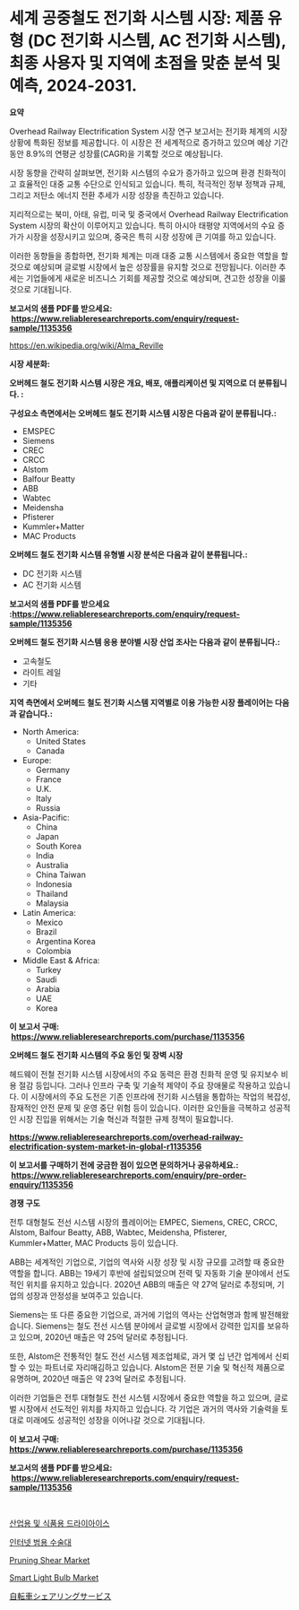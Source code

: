 <p><h1>세계 공중철도 전기화 시스템 시장: 제품 유형 (DC 전기화 시스템, AC 전기화 시스템), 최종 사용자 및 지역에 초점을 맞춘 분석 및 예측, 2024-2031.</h1></p><p><strong>요약</strong></p>
<p><p>Overhead Railway Electrification System 시장 연구 보고서는 전기화 체계의 시장 상황에 특화된 정보를 제공합니다. 이 시장은 전 세계적으로 증가하고 있으며 예상 기간 동안 8.9%의 연평균 성장률(CAGR)을 기록할 것으로 예상됩니다.</p><p>시장 동향을 간략히 살펴보면, 전기화 시스템의 수요가 증가하고 있으며 환경 친화적이고 효율적인 대중 교통 수단으로 인식되고 있습니다. 특히, 적극적인 정부 정책과 규제, 그리고 저탄소 에너지 전환 추세가 시장 성장을 촉진하고 있습니다.</p><p>지리적으로는 북미, 아태, 유럽, 미국 및 중국에서 Overhead Railway Electrification System 시장의 확산이 이루어지고 있습니다. 특히 아시아 태평양 지역에서의 수요 증가가 시장을 성장시키고 있으며, 중국은 특히 시장 성장에 큰 기여를 하고 있습니다.</p><p>이러한 동향들을 종합하면, 전기화 체계는 미래 대중 교통 시스템에서 중요한 역할을 할 것으로 예상되며 글로벌 시장에서 높은 성장률을 유지할 것으로 전망됩니다. 이러한 추세는 기업들에게 새로운 비즈니스 기회를 제공할 것으로 예상되며, 견고한 성장을 이룰 것으로 기대됩니다.</p></p>
<p><strong>보고서의 샘플 PDF를 받으세요: &nbsp;<a href="https://www.reliableresearchreports.com/enquiry/request-sample/1135356">https://www.reliableresearchreports.com/enquiry/request-sample/1135356</a></strong></p>
<p><a href="https://en.wikipedia.org/wiki/Alma_Reville">https://en.wikipedia.org/wiki/Alma_Reville</a></p>
<p><strong>시장 세분화:</strong></p>
<p><strong> 오버헤드 철도 전기화 시스템 시장은 개요, 배포, 애플리케이션 및 지역으로 더 분류됩니다. :</strong></p>
<p><strong>구성요소 측면에서는 오버헤드 철도 전기화 시스템 시장은 다음과 같이 분류됩니다.:</strong></p>
<p><ul><li>EMSPEC</li><li>Siemens</li><li>CREC</li><li>CRCC</li><li>Alstom</li><li>Balfour Beatty</li><li>ABB</li><li>Wabtec</li><li>Meidensha</li><li>Pfisterer</li><li>Kummler+Matter</li><li>MAC Products</li></ul></p>
<p><strong> 오버헤드 철도 전기화 시스템 유형별 시장 분석은 다음과 같이 분류됩니다.:</strong></p>
<p><ul><li>DC 전기화 시스템</li><li>AC 전기화 시스템</li></ul></p>
<p><strong>보고서의 샘플 PDF를 받으세요 :<a href="https://www.reliableresearchreports.com/enquiry/request-sample/1135356">https://www.reliableresearchreports.com/enquiry/request-sample/1135356</a></strong></p>
<p><strong> 오버헤드 철도 전기화 시스템 응용 분야별 시장 산업 조사는 다음과 같이 분류됩니다.:</strong></p>
<p><ul><li>고속철도</li><li>라이트 레일</li><li>기타</li></ul></p>
<p><strong>지역 측면에서 오버헤드 철도 전기화 시스템 지역별로 이용 가능한 시장 플레이어는 다음과 같습니다.:</strong></p>
<p><ul>
    <li>
        North America:
        <ul>
            <li>United States</li>
            <li>Canada</li>
        </ul>
    </li>
    <li>
        Europe:
        <ul>
            <li>Germany</li>
            <li>France</li>
            <li>U.K.</li>
            <li>Italy</li>
            <li>Russia</li>
        </ul>
    </li>
    <li>
        Asia-Pacific:
        <ul>
            <li>China</li>
            <li>Japan</li>
            <li>South Korea</li>
            <li>India</li>
            <li>Australia</li>
            <li>China Taiwan</li>
            <li>Indonesia</li>
            <li>Thailand</li>
            <li>Malaysia</li>
        </ul>
    </li>
    <li>
        Latin America:
        <ul>
            <li>Mexico</li>
            <li>Brazil</li>
            <li>Argentina Korea</li>
            <li>Colombia</li>
        </ul>
    </li>
    <li>
        Middle East & Africa:
        <ul>
            <li>Turkey</li>
            <li>Saudi</li>
            <li>Arabia</li>
            <li>UAE</li>
            <li>Korea</li>
        </ul>
    </li>
    </ul></p>
<p><strong>이 보고서 구매: &nbsp;<a href="https://www.reliableresearchreports.com/purchase/1135356">https://www.reliableresearchreports.com/purchase/1135356</a></strong></p>
<p><strong>오버헤드 철도 전기화 시스템의 주요 동인 및 장벽 시장</strong></p>
<p><p>헤드웨이 전철 전기화 시스템 시장에서의 주요 동력은 환경 친화적 운영 및 유지보수 비용 절감 등입니다. 그러나 인프라 구축 및 기술적 제약이 주요 장애물로 작용하고 있습니다. 이 시장에서의 주요 도전은 기존 인프라에 전기화 시스템을 통합하는 작업의 복잡성, 잠재적인 안전 문제 및 운영 중단 위험 등이 있습니다. 이러한 요인들을 극복하고 성공적인 시장 진입을 위해서는 기술 혁신과 적절한 규제 정책이 필요합니다.</p></p>
<p><strong><a href="https://www.reliableresearchreports.com/overhead-railway-electrification-system-market-in-global-r1135356">https://www.reliableresearchreports.com/overhead-railway-electrification-system-market-in-global-r1135356</a></strong></p>
<p><strong>이 보고서를 구매하기 전에 궁금한 점이 있으면 문의하거나 공유하세요.: &nbsp;<a href="https://www.reliableresearchreports.com/enquiry/pre-order-enquiry/1135356">https://www.reliableresearchreports.com/enquiry/pre-order-enquiry/1135356</a></strong></p>
<p><strong>경쟁 구도</strong></p>
<p><p>전투 대형철도 전선 시스템 시장의 플레이어는 EMPEC, Siemens, CREC, CRCC, Alstom, Balfour Beatty, ABB, Wabtec, Meidensha, Pfisterer, Kummler+Matter, MAC Products 등이 있습니다. </p><p>ABB는 세계적인 기업으로, 기업의 역사와 시장 성장 및 시장 규모를 고려할 때 중요한 역할을 합니다. ABB는 19세기 후반에 설립되었으며 전력 및 자동화 기술 분야에서 선도적인 위치를 유지하고 있습니다. 2020년 ABB의 매출은 약 27억 달러로 추정되며, 기업의 성장과 안정성을 보여주고 있습니다.</p><p>Siemens는 또 다른 중요한 기업으로, 과거에 기업의 역사는 산업혁명과 함께 발전해왔습니다. Siemens는 철도 전선 시스템 분야에서 글로벌 시장에서 강력한 입지를 보유하고 있으며, 2020년 매출은 약 25억 달러로 추정됩니다.</p><p>또한, Alstom은 전통적인 철도 전선 시스템 제조업체로, 과거 몇 십 년간 업계에서 신뢰할 수 있는 파트너로 자리매김하고 있습니다. Alstom은 전문 기술 및 혁신적 제품으로 유명하며, 2020년 매출은 약 23억 달러로 추정됩니다.</p><p>이러한 기업들은 전투 대형철도 전선 시스템 시장에서 중요한 역할을 하고 있으며, 글로벌 시장에서 선도적인 위치를 차지하고 있습니다. 각 기업은 과거의 역사와 기술력을 토대로 미래에도 성공적인 성장을 이어나갈 것으로 기대됩니다.</p></p>
<p><strong>이 보고서 구매: &nbsp; <a href="https://www.reliableresearchreports.com/purchase/1135356">https://www.reliableresearchreports.com/purchase/1135356</a></strong></p>
<p><strong>보고서의 샘플 PDF를 받으세요: &nbsp;<a href="https://www.reliableresearchreports.com/enquiry/request-sample/1135356">https://www.reliableresearchreports.com/enquiry/request-sample/1135356</a></strong><strong></strong></p>
<p>&nbsp;</p>
<p><p><a href="https://github.com/LuckeyCorbin/Market-Research-Report-List-1/blob/main/9411042154238.md">산업용 및 식품용 드라이아이스</a></p><p><a href="https://github.com/shampaakter36/Market-Research-Report-List-1/blob/main/4319609154237.md">인터넷 범용 수술대</a></p><p><a href="https://github.com/lukmanduiky01/Market-Research-Report-List-1/blob/main/pruning-shear-market.md">Pruning Shear Market</a></p><p><a href="https://github.com/Gilanghao0/Market-Research-Report-List-1/blob/main/smart-light-bulb-market.md">Smart Light Bulb Market</a></p><p><a href="https://github.com/schmahlson/Market-Research-Report-List-2/blob/main/7318699145701.md">自転車シェアリングサービス</a></p></p>